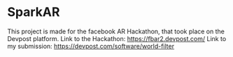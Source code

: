 # SparkAR

This project is made for the facebook AR Hackathon, that took place on the Devpost platform.
Link to the Hackathon: https://fbar2.devpost.com/
Link to my submission: https://devpost.com/software/world-filter
